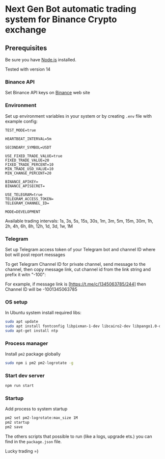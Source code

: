 # **Next Gen Bot** automatic trading system for Binance Crypto exchange

## Prerequisites

Be sure you have [Node.js](https://nodejs.org/) installed.

Tested with version 14

### Binance API

Set Binance API keys on [Binance](https://binance.com/) web site

### Environment

Set up environment variables in your system or by creating `.env` file with
example config:

```env
TEST_MODE=true

HEARTBEAT_INTERVAL=5m

SECONDARY_SYMBOL=USDT

USE_FIXED_TRADE_VALUE=true
FIXED_TRADE_VALUE=20
FIXED_TRADE_PERCENT=10
MIN_TRADE_USD_VALUE=10
MIN_CHANGE_PERCENT=20

BINANCE_APIKEY=
BINANCE_APISECRET=

USE_TELEGRAM=true
TELEGRAM_ACCESS_TOKEN=
TELEGRAM_CHANNEL_ID=

MODE=DEVELOPMENT
```

Available trading intervals: 1s, 3s, 5s, 15s, 30s, 1m, 3m, 5m, 15m, 30m, 1h, 2h,
4h, 6h, 8h, 12h, 1d, 3d, 1w, 1M

### Telegram

Set up Telegram access token of your Telegram bot and channel ID where bot will
post report messages

To get Telegram Channel ID for private channel, send message to the channel,
then copy message link, cut channel id from the link string and prefix it witn
"-100":

For example, if message link is [https://t.me/c/1345063785/244] then Channel ID
will be -1001345063785

### OS setup

In Ubuntu system install required libs:

```bash
sudo apt update
sudo apt install fontconfig libpixman-1-dev libcairo2-dev libpango1.0-dev libjpeg8-dev libgif-dev build-essential
sudo apt-get install ntp
```

### Process manager

Install `pm2` package globally

```bash
sudo npm i pm2 pm2-logrotate -g
```

### Start dev server

```bash
npm run start
```

### Startup

Add process to system startup

```bash
pm2 set pm2-logrotate:max_size 1M
pm2 startup
pm2 save
```

The others scripts that possible to run (like a logs, upgrade ets.) you can find
in the `package.json` file.

Lucky trading =)

